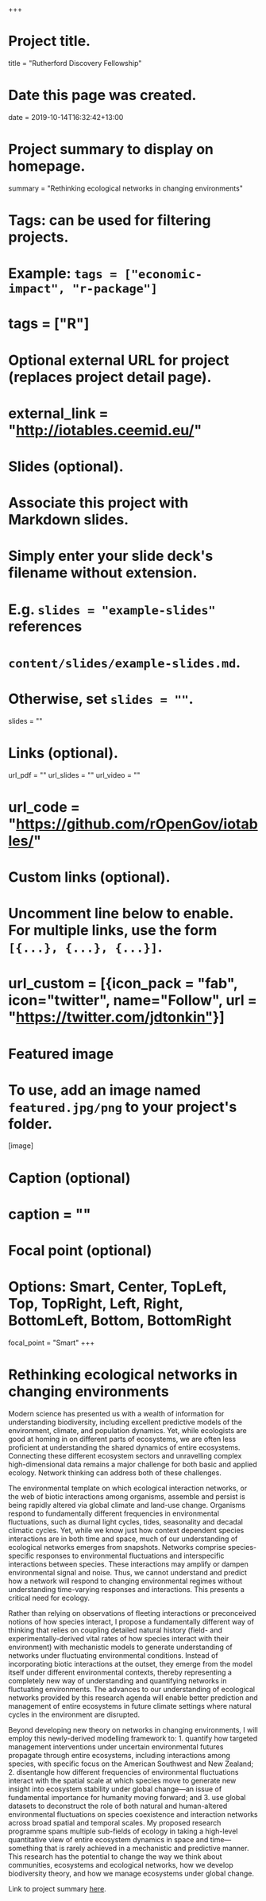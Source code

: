 +++
# Project title.
title = "Rutherford Discovery Fellowship"

# Date this page was created.
date = 2019-10-14T16:32:42+13:00

# Project summary to display on homepage.
summary = "Rethinking ecological networks in changing environments"

# Tags: can be used for filtering projects.
# Example: `tags = ["economic-impact", "r-package"]`
# tags = ["R"]

# Optional external URL for project (replaces project detail page).
# external_link = "http://iotables.ceemid.eu/"

# Slides (optional).
#   Associate this project with Markdown slides.
#   Simply enter your slide deck's filename without extension.
#   E.g. `slides = "example-slides"` references 
#   `content/slides/example-slides.md`.
#   Otherwise, set `slides = ""`.
slides = ""

# Links (optional).
url_pdf = ""
url_slides = ""
url_video = ""
# url_code = "https://github.com/rOpenGov/iotables/"

# Custom links (optional).
#   Uncomment line below to enable. For multiple links, use the form `[{...}, {...}, {...}]`.
# url_custom = [{icon_pack = "fab", icon="twitter", name="Follow", url = "https://twitter.com/jdtonkin"}]

# Featured image
# To use, add an image named `featured.jpg/png` to your project's folder. 
[image]
  # Caption (optional)
  # caption = ""
  
  # Focal point (optional)
  # Options: Smart, Center, TopLeft, Top, TopRight, Left, Right, BottomLeft, Bottom, BottomRight
  focal_point = "Smart"
+++


# Rethinking ecological networks in changing environments

Modern science has presented us with a wealth of information for understanding biodiversity, including excellent predictive models of the environment, climate, and population dynamics. Yet, while ecologists are good at homing in on different parts of ecosystems, we are often less proficient at understanding the shared dynamics of entire ecosystems. Connecting these different ecosystem sectors and unravelling complex high-dimensional data remains a major challenge for both basic and applied ecology. Network thinking can address both of these challenges.  

The environmental template on which ecological interaction networks, or the web of biotic interactions among organisms, assemble and persist is being rapidly altered via global climate and land-use change. Organisms respond to fundamentally different frequencies in environmental fluctuations, such as diurnal light cycles, tides, seasonality and decadal climatic cycles. Yet, while we know just how context dependent species interactions are in both time and space, much of our understanding of ecological networks emerges from snapshots. Networks comprise species-specific responses to environmental fluctuations and interspecific interactions between species. These interactions may amplify or dampen environmental signal and noise. Thus, we cannot understand and predict how a network will respond to changing environmental regimes without understanding time-varying responses and interactions. This presents a critical need for ecology.  

Rather than relying on observations of fleeting interactions or preconceived notions of how species interact, I propose a fundamentally different way of thinking that relies on coupling detailed natural history (field- and experimentally-derived vital rates of how species interact with their environment) with mechanistic models to generate understanding of networks under fluctuating environmental conditions. Instead of incorporating biotic interactions at the outset, they emerge from the model itself under different environmental contexts, thereby representing a completely new way of understanding and quantifying networks in fluctuating environments. The advances to our understanding of ecological networks provided by this research agenda will enable better prediction and management of entire ecosystems in future climate settings where natural cycles in the environment are disrupted.  

Beyond developing new theory on networks in changing environments, I will employ this newly-derived modelling framework to: 1. quantify how targeted management interventions under uncertain environmental futures propagate through entire ecosystems, including interactions among species, with specific focus on the American Southwest and New Zealand; 2. disentangle how different frequencies of environmental fluctuations interact with the spatial scale at which species move to generate new insight into ecosystem stability under global change—an issue of fundamental importance for humanity moving forward; and 3. use global datasets to deconstruct the role of both natural and human-altered environmental fluctuations on species coexistence and interaction networks across broad spatial and temporal scales. My proposed research programme spans multiple sub-fields of ecology in taking a high-level quantitative view of entire ecosystem dynamics in space and time—something that is rarely achieved in a mechanistic and predictive manner. This research has the potential to change the way we think about communities, ecosystems and ecological networks, how we develop biodiversity theory, and how we manage ecosystems under global change.  


Link to project summary [here](https://www.royalsociety.org.nz/what-we-do/funds-and-opportunities/rutherford-discovery-fellowships/rutherford-discovery-fellowship-recipients/new-rsnz-content-2). 
